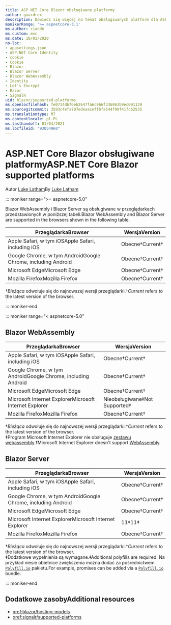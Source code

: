 ```yaml
---
title: ASP.NET Core Blazor obsługiwane platformy
author: guardrex
description: Dowiedz się więcej na temat obsługiwanych platform dla ASP.NET Core Blazor .
monikerRange: '>= aspnetcore-3.1'
ms.author: riande
ms.custom: mvc
ms.date: 10/01/2020
no-loc:
- appsettings.json
- ASP.NET Core Identity
- cookie
- Cookie
- Blazor
- Blazor Server
- Blazor WebAssembly
- Identity
- Let's Encrypt
- Razor
- SignalR
uid: blazor/supported-platforms
ms.openlocfilehash: fe0734dbf6eb2647fa6c9b6f336063b9ec091139
ms.sourcegitcommit: 3593c4efa707edeaaceffbfa544f99f41fc62535
ms.translationtype: MT
ms.contentlocale: pl-PL
ms.lasthandoff: 01/04/2021
ms.locfileid: "93054960"
---
```

# <a name="aspnet-core-no-locblazor-supported-platforms"></a><span data-ttu-id="4ab0d-103">ASP.NET Core Blazor obsługiwane platformy</span><span class="sxs-lookup"><span data-stu-id="4ab0d-103">ASP.NET Core Blazor supported platforms</span></span>

<span data-ttu-id="4ab0d-104">Autor [Luke Latham](https://github.com/guardrex)</span><span class="sxs-lookup"><span data-stu-id="4ab0d-104">By [Luke Latham](https://github.com/guardrex)</span></span>

::: moniker range=">= aspnetcore-5.0"

<span data-ttu-id="4ab0d-105">Blazor WebAssembly i Blazor Server są obsługiwane w przeglądarkach przedstawionych w poniższej tabeli.</span><span class="sxs-lookup"><span data-stu-id="4ab0d-105">Blazor WebAssembly and Blazor Server are supported in the browsers shown in the following table.</span></span>

| <span data-ttu-id="4ab0d-106">Przeglądarka</span><span class="sxs-lookup"><span data-stu-id="4ab0d-106">Browser</span></span>                          | <span data-ttu-id="4ab0d-107">Wersja</span><span class="sxs-lookup"><span data-stu-id="4ab0d-107">Version</span></span>         |
| -------------------------------- | --------------- |
| <span data-ttu-id="4ab0d-108">Apple Safari, w tym iOS</span><span class="sxs-lookup"><span data-stu-id="4ab0d-108">Apple Safari, including iOS</span></span>      | <span data-ttu-id="4ab0d-109">Obecne&dagger;</span><span class="sxs-lookup"><span data-stu-id="4ab0d-109">Current&dagger;</span></span> |
| <span data-ttu-id="4ab0d-110">Google Chrome, w tym Android</span><span class="sxs-lookup"><span data-stu-id="4ab0d-110">Google Chrome, including Android</span></span> | <span data-ttu-id="4ab0d-111">Obecne&dagger;</span><span class="sxs-lookup"><span data-stu-id="4ab0d-111">Current&dagger;</span></span> |
| <span data-ttu-id="4ab0d-112">Microsoft Edge</span><span class="sxs-lookup"><span data-stu-id="4ab0d-112">Microsoft Edge</span></span>                   | <span data-ttu-id="4ab0d-113">Obecne&dagger;</span><span class="sxs-lookup"><span data-stu-id="4ab0d-113">Current&dagger;</span></span> |
| <span data-ttu-id="4ab0d-114">Mozilla Firefox</span><span class="sxs-lookup"><span data-stu-id="4ab0d-114">Mozilla Firefox</span></span>                  | <span data-ttu-id="4ab0d-115">Obecne&dagger;</span><span class="sxs-lookup"><span data-stu-id="4ab0d-115">Current&dagger;</span></span> |  

<span data-ttu-id="4ab0d-116">&dagger;*Bieżąca* odwołuje się do najnowszej wersji przeglądarki.</span><span class="sxs-lookup"><span data-stu-id="4ab0d-116">&dagger;*Current* refers to the latest version of the browser.</span></span>  

::: moniker-end

::: moniker range="< aspnetcore-5.0"

## Blazor WebAssembly

| <span data-ttu-id="4ab0d-117">Przeglądarka</span><span class="sxs-lookup"><span data-stu-id="4ab0d-117">Browser</span></span>                          | <span data-ttu-id="4ab0d-118">Wersja</span><span class="sxs-lookup"><span data-stu-id="4ab0d-118">Version</span></span>               |
| -------------------------------- | --------------------- |
| <span data-ttu-id="4ab0d-119">Apple Safari, w tym iOS</span><span class="sxs-lookup"><span data-stu-id="4ab0d-119">Apple Safari, including iOS</span></span>      | <span data-ttu-id="4ab0d-120">Obecne&dagger;</span><span class="sxs-lookup"><span data-stu-id="4ab0d-120">Current&dagger;</span></span>       |
| <span data-ttu-id="4ab0d-121">Google Chrome, w tym Android</span><span class="sxs-lookup"><span data-stu-id="4ab0d-121">Google Chrome, including Android</span></span> | <span data-ttu-id="4ab0d-122">Obecne&dagger;</span><span class="sxs-lookup"><span data-stu-id="4ab0d-122">Current&dagger;</span></span>       |
| <span data-ttu-id="4ab0d-123">Microsoft Edge</span><span class="sxs-lookup"><span data-stu-id="4ab0d-123">Microsoft Edge</span></span>                   | <span data-ttu-id="4ab0d-124">Obecne&dagger;</span><span class="sxs-lookup"><span data-stu-id="4ab0d-124">Current&dagger;</span></span>       |
| <span data-ttu-id="4ab0d-125">Microsoft Internet Explorer</span><span class="sxs-lookup"><span data-stu-id="4ab0d-125">Microsoft Internet Explorer</span></span>      | <span data-ttu-id="4ab0d-126">Nieobsługiwane&Dagger;</span><span class="sxs-lookup"><span data-stu-id="4ab0d-126">Not Supported&Dagger;</span></span> |
| <span data-ttu-id="4ab0d-127">Mozilla Firefox</span><span class="sxs-lookup"><span data-stu-id="4ab0d-127">Mozilla Firefox</span></span>                  | <span data-ttu-id="4ab0d-128">Obecne&dagger;</span><span class="sxs-lookup"><span data-stu-id="4ab0d-128">Current&dagger;</span></span>       |  

<span data-ttu-id="4ab0d-129">&dagger;*Bieżąca* odwołuje się do najnowszej wersji przeglądarki.</span><span class="sxs-lookup"><span data-stu-id="4ab0d-129">&dagger;*Current* refers to the latest version of the browser.</span></span>  
<span data-ttu-id="4ab0d-130">&Dagger;Program Microsoft Internet Explorer nie obsługuje [zestawu webassembly](https://webassembly.org).</span><span class="sxs-lookup"><span data-stu-id="4ab0d-130">&Dagger;Microsoft Internet Explorer doesn't support [WebAssembly](https://webassembly.org).</span></span>

## Blazor Server

| <span data-ttu-id="4ab0d-131">Przeglądarka</span><span class="sxs-lookup"><span data-stu-id="4ab0d-131">Browser</span></span>                          | <span data-ttu-id="4ab0d-132">Wersja</span><span class="sxs-lookup"><span data-stu-id="4ab0d-132">Version</span></span>         |
| -------------------------------- | --------------- |
| <span data-ttu-id="4ab0d-133">Apple Safari, w tym iOS</span><span class="sxs-lookup"><span data-stu-id="4ab0d-133">Apple Safari, including iOS</span></span>      | <span data-ttu-id="4ab0d-134">Obecne&dagger;</span><span class="sxs-lookup"><span data-stu-id="4ab0d-134">Current&dagger;</span></span> |
| <span data-ttu-id="4ab0d-135">Google Chrome, w tym Android</span><span class="sxs-lookup"><span data-stu-id="4ab0d-135">Google Chrome, including Android</span></span> | <span data-ttu-id="4ab0d-136">Obecne&dagger;</span><span class="sxs-lookup"><span data-stu-id="4ab0d-136">Current&dagger;</span></span> |
| <span data-ttu-id="4ab0d-137">Microsoft Edge</span><span class="sxs-lookup"><span data-stu-id="4ab0d-137">Microsoft Edge</span></span>                   | <span data-ttu-id="4ab0d-138">Obecne&dagger;</span><span class="sxs-lookup"><span data-stu-id="4ab0d-138">Current&dagger;</span></span> |
| <span data-ttu-id="4ab0d-139">Microsoft Internet Explorer</span><span class="sxs-lookup"><span data-stu-id="4ab0d-139">Microsoft Internet Explorer</span></span>      | <span data-ttu-id="4ab0d-140">11&Dagger;</span><span class="sxs-lookup"><span data-stu-id="4ab0d-140">11&Dagger;</span></span>      |
| <span data-ttu-id="4ab0d-141">Mozilla Firefox</span><span class="sxs-lookup"><span data-stu-id="4ab0d-141">Mozilla Firefox</span></span>                  | <span data-ttu-id="4ab0d-142">Obecne&dagger;</span><span class="sxs-lookup"><span data-stu-id="4ab0d-142">Current&dagger;</span></span> |

<span data-ttu-id="4ab0d-143">&dagger;*Bieżąca* odwołuje się do najnowszej wersji przeglądarki.</span><span class="sxs-lookup"><span data-stu-id="4ab0d-143">&dagger;*Current* refers to the latest version of the browser.</span></span>  
<span data-ttu-id="4ab0d-144">&Dagger;Dodatkowe wypełnienia są wymagane.</span><span class="sxs-lookup"><span data-stu-id="4ab0d-144">&Dagger;Additional polyfills are required.</span></span> <span data-ttu-id="4ab0d-145">Na przykład niesie obietnice zwiększenia można dodać za pośrednictwem [`Polyfill.io`](https://polyfill.io/v3/) pakietu.</span><span class="sxs-lookup"><span data-stu-id="4ab0d-145">For example, promises can be added via a [`Polyfill.io`](https://polyfill.io/v3/) bundle.</span></span>

::: moniker-end

## <a name="additional-resources"></a><span data-ttu-id="4ab0d-146">Dodatkowe zasoby</span><span class="sxs-lookup"><span data-stu-id="4ab0d-146">Additional resources</span></span>

* <xref:blazor/hosting-models>
* <xref:signalr/supported-platforms>
